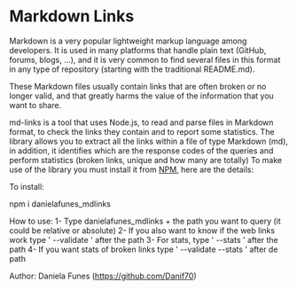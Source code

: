 # Markdown Links

Markdown is a very popular lightweight markup language among developers. It is used in many platforms that handle plain text (GitHub, forums, blogs, ...), and it is very common to find several files in this format in any type of repository (starting with the traditional README.md).

These Markdown files usually contain links that are often broken or no longer valid, and that greatly harms the value of the information that you want to share.

md-links is a tool that uses Node.js, to read and parse files in Markdown format, to check the links they contain and to report some statistics.
The library allows you to extract all the links within a file of type Markdown (md), in addition, it identifies which are the response codes of the queries and perform statistics (broken links, unique and how many are totally)
To make use of the library you must install it from [NPM](https://www.npmjs.com/package/danielafunes_mdlinks), here are the details:

To install: 

npm i danielafunes_mdlinks

How to use:
1- Type danielafunes_mdlinks + the path you want to query (it could be relative or absolute)
2- If you also want to know if the web links work type ' --validate ' after the path
3- For stats, type ' --stats ' after the path
4- If you want stats of broken links type ' --validate --stats ' after de path

Author: Daniela Funes (https://github.com/Danif70)